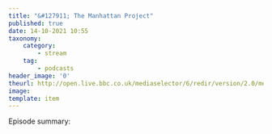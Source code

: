 ```yaml
---
title: "&#127911; The Manhattan Project"
published: true
date: 14-10-2021 10:55
taxonomy:
    category:
        - stream
    tag:
        - podcasts
header_image: '0'
theurl: http://open.live.bbc.co.uk/mediaselector/6/redir/version/2.0/mediaset/audio-nondrm-download/proto/http/vpid/p09xt755.mp3
image: 
template: item
--- 
```

Episode summary: 

